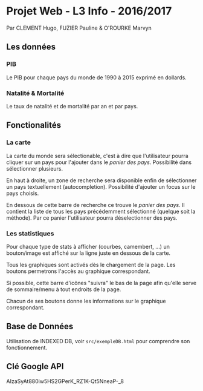 # Projet Web - L3 Info - 2016/2017
Par CLEMENT Hugo, FUZIER Pauline & O'ROURKE Marvyn


## Les données
### PIB
Le PIB pour chaque pays du monde de 1990 à 2015 exprimé en dollards.

### Natalité & Mortalité
Le taux de natalité et de mortalité par an et par pays.


## Fonctionalités
### La carte
La carte du monde sera sélectionable, c'est à dire que l'utilisateur pourra cliquer sur un pays pour l'ajouter dans le *panier des pays*. Possibilité dans sélectionner plusieurs.

En haut à droite, un zone de recherche sera disponible enfin de sélectionner un pays textuellement (autocompletion). Possibilité d'ajouter un focus sur le pays choisis.

En dessous de cette barre de recherche ce trouve le *panier des pays*. Il contient la liste de tous les pays précédemment sélectionné (quelque soit la méthode). Par ce panier l'utilisateur pourra déselectionner des pays.

### Les statistiques
Pour chaque type de stats à afficher (courbes, camembert, ...) un bouton/image est affiché sur la ligne juste en dessous de la carte.

Tous les graphiques sont activés dès le chargement de la page. Les boutons permetrons l'accès au graphique correspondant.

Si possible, cette barre d'icônes "suivra" le bas de la page afin qu'elle serve de sommaire/menu à tout endroits de la page.

Chacun de ses boutons donne les informations sur le graphique correspondant.


## Base de Données
Utilisation de INDEXED DB, voir `src/exempleDB.html` pour comprendre son fonctionnement.


## Clé Google API
AIzaSyAt880iw5HS2GPerK_RZ1K-Qt5NneaP-_8


